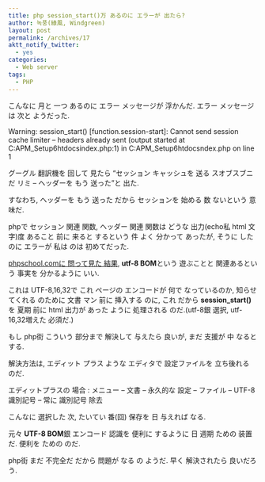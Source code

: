 ```yaml
---
title: php session_start()万 あるのに エラーが 出たら?
author: 녹풍(綠風, Windgreen)
layout: post
permalink: /archives/17
aktt_notify_twitter:
  - yes
categories:
  - Web server
tags:
  - PHP
---
```

<?  
session_start();  
?>

こんなに 月と 一つ あるのに エラー メッセージが 浮かんだ. エラー メッセージは 次と ようだった.

Warning: session\_start() [function.session-start]: Cannot send session cache limiter &#8211; headers already sent (output started at C:APM\_Setup6htdocsindex.php:1) in C:APM_Setup6htdocsndex.php on line 1 

グーグル 翻訳機を 回して 見たら &#8220;セッション キャッシュを 送る スオブスブニだ リミ &#8211; ヘッダーを もう 送った&#8221;と 出た.

すなわち, ヘッダーを もう 送った だから セッションを 始める 数 ないという 意味だ.

phpで セッション 関連 関数, ヘッダー 関連 関数は どうな 出力(echo私 html 文字)度 あること 前に 来ると するという 件 よく 分かって あったが, そうに したのに エラーが 私は のは 初めてだった.

<a target="_blank" href="http://phpschool.com/gnuboard4/bbs/board.php?bo_table=qna_function&wr_id=272855&sca=&sfl=wr_subject%7C%7Cwr_content&stx=%BC%BC%BC%C7&sop=and">phpschool.comに 問って見た 結果</a>, <span style="font-weight: bold;">utf-8 BOM</span>という 遊ぶことと 関連あるという 事実を 分かるように いい.

これは UTF-8,16,32で これ ページの エンコードが 何で なっているのか, 知らせてくれる のために 文書 マン 前に 挿入する のに, これ だから <span style="font-weight: bold;">session_start()</span>を 夏期 前に html 出力が あった ように 処理される のだ.(utf-8銀 選択, utf-16,32増えた 必須だ.)

もし php街 こういう 部分まで 解決して 与えたら 良いが, まだ 支援が 中 なると する.

解決方法は, エディット プラス ような エディタで 設定ファイルを 立ち後れる のだ.

エディットプラスの 場合 : メニュー &#8211; 文書 &#8211; 永久的な 設定 &#8211; ファイル &#8211; UTF-8 識別記号 &#8211; 常に 識別記号 除去

こんなに 選択した 次, たいてい 番(回) 保存を 日 与えれば なる.

元々 <span style="font-weight: bold;">UTF-8 BOM</span>銀 エンコード 認識を 便利に するように 日 週期 ための 装置だ. 便利を ための のだ.

php街 まだ 不完全だ だから 問題が なる の ようだ. 早く 解決されたら 良いだろう.